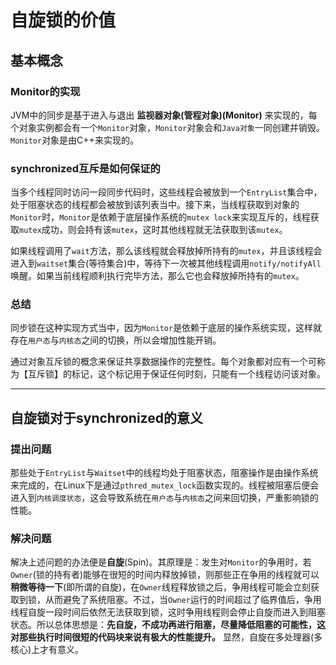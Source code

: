 # 自旋锁的价值
## 基本概念
### Monitor的实现
JVM中的同步是基于进入与退出 **监视器对象(管程对象)(Monitor)** 来实现的，每个对象实例都会有一个`Monitor`对象，`Monitor`对象会和`Java对象`一同创建并销毁。`Monitor`对象是由C++来实现的。

### synchronized互斥是如何保证的
当多个线程同时访问一段同步代码时，这些线程会被放到一个`EntryList`集合中，处于阻塞状态的线程都会被放到该列表当中。接下来，当线程获取到对象的`Monitor`时，`Monitor`是依赖于底层操作系统的`mutex lock`来实现互斥的，线程获取`mutex`成功，则会持有该`mutex`，这时其他线程就无法获取到该`mutex`。

如果线程调用了`wait`方法，那么该线程就会释放掉所持有的`mutex`，并且该线程会进入到`waitset`集合(等待集合)中，等待下一次被其他线程调用`notify/notifyAll`唤醒。如果当前线程顺利执行完毕方法，那么它也会释放掉所持有的`mutex`。

### 总结
同步锁在这种实现方式当中，因为`Monitor`是依赖于底层的操作系统实现，这样就存在`用户态`与`内核态`之间的切换，所以会增加性能开销。

通过对象互斥锁的概念来保证共享数据操作的完整性。每个对象都对应有一个可称为【互斥锁】的标记，这个标记用于保证任何时刻，只能有一个线程访问该对象。

---

## 自旋锁对于synchronized的意义
### 提出问题
那些处于`EntryList`与`Waitset`中的线程均处于阻塞状态，阻塞操作是由操作系统来完成的，在Linux下是通过`pthred_mutex_lock`函数实现的。线程被阻塞后便会进入到`内核调度状态`，这会导致系统在`用户态`与`内核态`之间来回切换，严重影响锁的性能。

### 解决问题
解决上述问题的办法便是**自旋**(Spin)。其原理是：发生对`Monitor`的争用时，若`Owner`(锁的持有者)能够在很短的时间内释放掉锁，则那些正在争用的线程就可以**稍微等待一下**(即所谓的自旋)，在`Owner`线程释放锁之后，争用线程可能会立刻获取到锁，从而避免了系统阻塞。不过，当`Owner`运行的时间超过了临界值后，争用线程自旋一段时间后依然无法获取到锁，这时争用线程则会停止自旋而进入到阻塞状态。所以总体思想是：**先自旋，不成功再进行阻塞，尽量降低阻塞的可能性，这对那些执行时间很短的代码块来说有极大的性能提升。** 显然，自旋在多处理器(多核心)上才有意义。